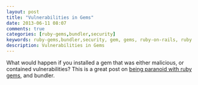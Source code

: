 ```yaml
---
layout: post
title: "Vulnerabilities in Gems"
date: 2013-06-11 08:07
comments: true
categories: [ruby-gems,bundler,security]
keywords: ruby-gems,bundler,security, gem, gems, ruby-on-rails, ruby
description: Vulnerabilities in Gems
---
```


What would happen if you installed a gem that was either malicious, or contained vulnerabilities? This is a great post on 
<a href="https://discuss.gemnasium.com/t/being-paranoid-with-ruby-gems/28" target="_blank">being paranoid with ruby gems</a>, and bundler.
